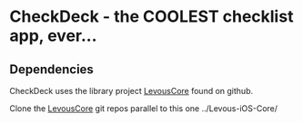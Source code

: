 CheckDeck - the COOLEST checklist app, ever...
==============================================

Dependencies
------------

CheckDeck uses the library project [LevousCore][levouscore-giturl] found on github.

Clone the [LevousCore][levouscore-giturl] git repos parallel to this one ../Levous-iOS-Core/ 

  [levouscore-giturl]: https://github.com/levous/Levous-iOS-Core  "LevousCore" 